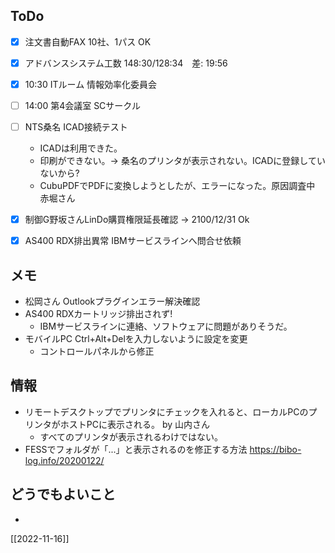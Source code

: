## ToDo
- [x] 注文書自動FAX 10社、1パス OK
- [x] アドバンスシステム工数 148:30/128:34　差: 19:56
- [x] 10:30 ITルーム 情報効率化委員会
- [ ] 14:00 第4会議室 SCサークル
- [ ] NTS桑名 ICAD接続テスト
	- ICADは利用できた。
	- 印刷ができない。→ 桑名のプリンタが表示されない。ICADに登録していないから?
	- CubuPDFでPDFに変換しようとしたが、エラーになった。原因調査中 赤堀さん
- [x] 制御G野坂さんLinDo購買権限延長確認 → 2100/12/31 Ok
- [x] AS400 RDX排出異常 IBMサービスラインへ問合せ依頼


## メモ
- 松岡さん Outlookプラグインエラー解決確認
- AS400 RDXカートリッジ排出されず!
	- IBMサービスラインに連絡、ソフトウェアに問題がありそうだ。
- モバイルPC Ctrl+Alt+Delを入力しないように設定を変更
	- コントロールパネルから修正


## 情報
- リモートデスクトップでプリンタにチェックを入れると、ローカルPCのプリンタがホストPCに表示される。 by 山内さん
	- すべてのプリンタが表示されるわけではない。
- FESSでフォルダが「...」と表示されるのを修正する方法 https://bibo-log.info/20200122/


## どうでもよいこと
- 


[[2022-11-16]]

